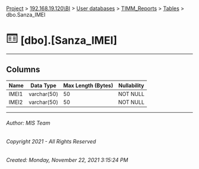 #### 

[Project](../../../../index.md) > [192.168.19.120\\BI](../../../index.md) > [User databases](../../index.md) > [TIMM_Reports](../index.md) > [Tables](Tables.md) > dbo.Sanza_IMEI

# ![Tables](../../../../Images/Table32.png) [dbo].[Sanza_IMEI]

---

## <a name="#columns"></a>Columns

| Name | Data Type | Max Length (Bytes) | Nullability |
|---|---|---|---|
| IMEI1 | varchar(50) | 50 | NOT NULL |
| IMEI2 | varchar(50) | 50 | NOT NULL |


---

###### Author:  MIS Team

###### Copyright 2021 - All Rights Reserved

###### Created: Monday, November 22, 2021 3:15:24 PM

